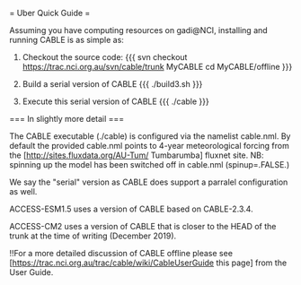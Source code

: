 = Uber Quick Guide =

Assuming you have computing resources on gadi@NCI, installing and running CABLE is as simple as:

1. Checkout the source code:
{{{
svn checkout https://trac.nci.org.au/svn/cable/trunk MyCABLE
cd MyCABLE/offline
}}}

2. Build a serial version of CABLE
{{{
./build3.sh
}}}

3. Execute this serial version of CABLE
{{{
./cable
}}}


=== In slightly more detail ===

The CABLE executable (./cable) is configured via the namelist cable.nml. By default the provided cable.nml points to 4-year meteorological forcing from the [http://sites.fluxdata.org/AU-Tum/ Tumbarumba] fluxnet site. NB: spinning up the model has been switched off in cable.nml (spinup=.FALSE.)

We say the "serial" version as CABLE does support a  parralel configuration as well.

ACCESS-ESM1.5 uses  a version of CABLE based on CABLE-2.3.4.

ACCESS-CM2  uses  a version of CABLE that is closer to the HEAD of the trunk at the time of writing (December 2019).

!!For a more detailed discussion of CABLE offline please see [https://trac.nci.org.au/trac/cable/wiki/CableUserGuide this page] from the User Guide.
